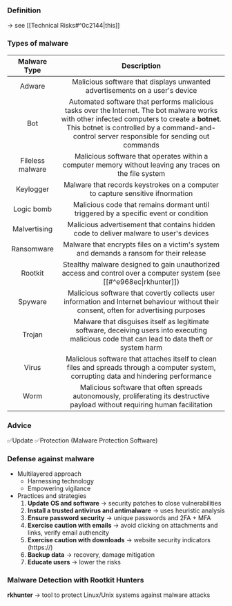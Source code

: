 ### Definition
-> see [[Technical Risks#^0c2144|this]]

### Types of malware

|   Malware Type   |                                                                                                                  Description                                                                                                                   |
| :--------------: | :--------------------------------------------------------------------------------------------------------------------------------------------------------------------------------------------------------------------------------------------: |
|      Adware      |                                                                                  Malicious software that displays unwanted advertisements on a user's device                                                                                   |
|       Bot        | Automated software that performs malicious tasks over the Internet. The bot malware works with other infected computers to create a **botnet**. This botnet is controlled by a command-and-control server responsible for sending out commands |
| Fileless malware |                                                                    Malicious software that operates within a computer memory without leaving any traces on the file system                                                                     |
|    Keylogger     |                                                                                 Malware that records keystrokes on a computer to capture sensitive ifnormation                                                                                 |
|    Logic bomb    |                                                                              Malicious code that remains dormant until triggered by a specific event or condition                                                                              |
|   Malvertising   |                                                                             Malicious advertisement that contains hidden code to deliver malware to user's devices                                                                             |
|    Ransomware    |                                                                            Malware that encrypts files on a victim's system and demands a ransom for their release                                                                             |
|     Rootkit      |                                                             Stealthy malware designed to gain unauthorized access and control over a computer system (see [[#^e968ec\|rkhunter]])                                                              |
|     Spyware      |                                                    Malicious software that covertly collects user information and Internet behaviour without their consent, often for advertising purposes                                                     |
|      Trojan      |                                                 Malware that disguises itself as legitimate software, deceiving users into executing malicious code that can lead to data theft or system harm                                                 |
|      Virus       |                                                    Malicious software that attaches itself to clean files and spreads through a computer system, corrupting data and hindering performance                                                     |
|       Worm       |                                                         Malicious software that often spreads autonomously, proliferating its destructive payload without requiring human facilitation                                                         |

### Advice

✅Update
✅Protection (Malware Protection Software)

### Defense against malware

- Multilayered approach
	- Harnessing technology
	- Empowering vigilance
- Practices and strategies
	1. **Update OS and software** -> security patches to close vulnerabilities
	2. **Install a trusted antivirus and antimalware** -> uses heuristic analysis
	3. **Ensure password security** -> unique passwords and 2FA + MFA 
	4. **Exercise caution with emails** -> avoid clicking on attachments and links, verify email authencity
	5. **Exercise caution with downloads** -> website security indicators (https://)
	6. **Backup data** -> recovery, damage mitigation
	7. **Educate users** -> lower the risks

### Malware Detection with Rootkit Hunters

**rkhunter** -> tool to protect Linux/Unix systems against malware attacks